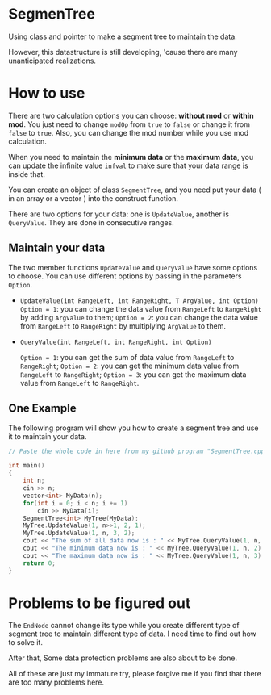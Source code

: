 # SegmenTree

Using class and pointer to make a segment tree to maintain the data.

However, this datastructure is still developing, 'cause there are many unanticipated realizations.

# How to use

There are two calculation options you can choose: **without mod** or **within mod**. You just need to change `modOp` from `true` to `false` or change it from `false` to `true`. Also, you can change the mod number while you use mod calculation.

When you need to maintain the **minimum data** or the **maximum data**, you can update the infinite value `infval` to make sure that your data range is inside that.

You can create an object of class `SegmentTree`, and you need put your data ( in an array or a vector ) into the construct function.

There are two options for your data: one is `UpdateValue`, another is `QueryValue`. They are done in consecutive ranges.

## Maintain your data

The two member functions `UpdateValue` and `QueryValue` have some options to choose. You can use different options by passing in the parameters `Option`.

- `UpdateValue(int RangeLeft, int RangeRight, T ArgValue, int Option)`
  `Option = 1`: you can change the data value from `RangeLeft` to `RangeRight` by adding `ArgValue` to them;
  `Option = 2`: you can change the data value from `RangeLeft` to `RangeRight` by multiplying `ArgValue` to them.

- `QueryValue(int RangeLeft, int RangeRight, int Option)`

  `Option = 1`: you can get the sum of data value from `RangeLeft` to `RangeRight`;
  `Option = 2`: you can get the minimum data value from `RangeLeft` to `RangeRight`;
  `Option = 3`: you can get the maximum data value from `RangeLeft` to `RangeRight`.

## One Example

The following program will show you how to create a segment tree and use it to maintain your data.

```cpp
// Paste the whole code in here from my github program "SegmentTree.cpp"

int main()
{
    int n;
    cin >> n;
    vector<int> MyData(n);
    for(int i = 0; i < n; i += 1)
    	cin >> MyData[i];
    SegmentTree<int> MyTree(MyData);
    MyTree.UpdateValue(1, n>>1, 2, 1);
    MyTree.UpdateValue(1, n, 3, 2);
    cout << "The sum of all data now is : " << MyTree.QueryValue(1, n, 1) << endl;
    cout << "The minimum data now is : " << MyTree.QueryValue(1, n, 2) << endl;
    cout << "The maximum data now is : " << MyTree.QueryValue(1, n, 3) << endl;
    return 0;
}
```

# Problems to be figured out

The `EndNode` cannot change its type while you create different type of segment tree to maintain different type of data. I need time to find out how to solve it.

After that, Some data protection problems are also about to be done.

All of these are just my immature try, please forgive me if you find that there are too many problems here.
